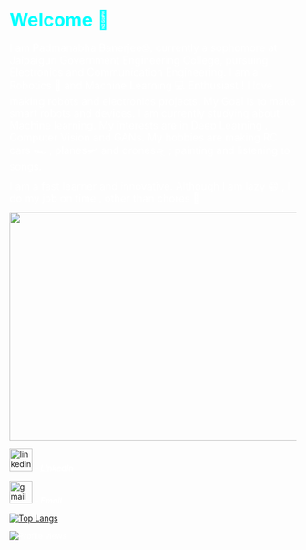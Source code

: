 <body style="color:white">
    <h1 style='color:cyan'><font size="+3">Welcome 🖖</font></h1>

<font size="+1">I am Padmanabha Banerjee🤓, currently a sophomore at Jalpaiguri Government Engineering College, pursuing Electronics and Communication Engineering. I am a Robotics 🤖 and Machine Learning 💻 Enthusiast ! I love making robots and electronics projects. My Goal is to make smart robots and devices. I am currently studying about Machine learning. My interests are in Deep Learning , Computer Vision and GANs. My hobbies are making RC cars 🏎 , planes🛩 and drones🛸 ; painting and listening to songs. 

I am a fast learner and innovative. Although I am lazy 😁 , I do my job on time , other than chores 😬</font>
</body>

<img align="center" src='https://31.media.tumblr.com/574a1d4a4a5dc85ecd063265913bf980/tumblr_n7m3dg8gt71spnyg9o1_500.gif' height=400 width=800>

[<img src='https://cdn.jsdelivr.net/npm/simple-icons@3.0.1/icons/linkedin.svg' alt='linkedin' height='40'>](https://www.linkedin.com/in/https://www.linkedin.com/in/padmanabha-banerjee-b16800171//) - ***LinkedIn***


[<img src='https://cdn.jsdelivr.net/npm/simple-icons@3.0.1/icons/gmail.svg' alt='gmail' height='40'>](pbanerjee0801@gmail.com)  - ***Email***

[![Top Langs](https://github-readme-stats.vercel.app/api/top-langs/?username=BlueBlaze6335)](https://github.com/anuraghazra/github-readme-stats)

![Profile views](https://gpvc.arturio.dev/BlueBlaze6335)  
